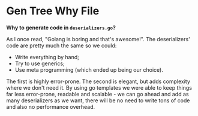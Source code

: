 # Gen Tree Why File

**Why to generate code in `deserializers.go`?**

As I once read, "Golang is boring and that's awesome!". The deserializers' code are pretty much the same so we could:
- Write everything by hand;
- Try to use generics;
- Use meta programming (which ended up being our choice).

The first is highly error-prone. The second is elegant, but adds complexity where we don't need it. By using go templates we were able to keep things far less error-prone, readable and scalable - we can go ahead and add as many deserializers as we want, there will be no need to write tons of code and also no performance overhead. 
